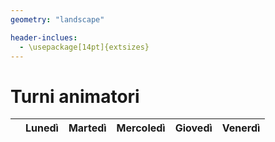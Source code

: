 ```yaml
---
geometry: "landscape"

header-inclues:
  - \usepackage[14pt]{extsizes}
---
```


# Turni animatori

|   | **Lunedì** | **Martedì** | **Mercoledì** | **Giovedì** | **Venerdì** |
| :-: | :-: | :-: | :-: | :-: | :-: |
